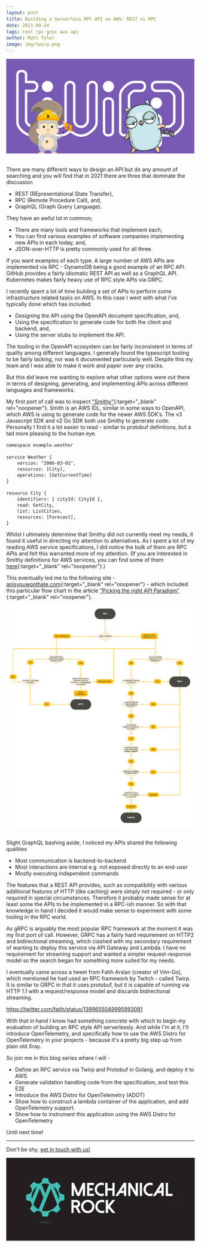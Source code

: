 ```yaml
---
layout: post
title: Building a Serverless RPC API on AWS: REST vs RPC
date: 2021-09-24
tags: rest rpc grpc aws api
author: Matt Tyler
image: img/twirp.png
---
```


<center><img src="/img/twirp.png" /></center>
<br/>

There are many different ways to design an API but do any amount of searching and you will find that in 2021 there are three that dominate the discussion 

- REST (REpresentational State Transfer),
- RPC (Remote Procedure Call), and, 
- GraphQL (Graph Query Language).

They have an awful lot in common; 
- There are many tools and frameworks that implement each,
- You can find various examples of software companies implementing new APIs in each today, and,
- JSON-over-HTTP is pretty commonly used for all three.

If you want examples of each type. A large number of AWS APIs are implemented via RPC - DynamoDB being a good example of an RPC API. GitHub provides a fairly idiomatic REST API as well as a GraphQL API. Kubernetes makes fairly heavy use of RPC style APIs via GRPC.

I recently spent a lot of time building a set of APIs to perform some infrastructure related tasks on AWS. In this case I went with what I’ve typically done which has included:

- Designing the API using the OpenAPI document specification, and,
- Using the specification to generate code for both the client and backend, and,
- Using the server stubs to implement the API.

The tooling in the OpenAPI ecosystem can be fairly inconsistent in terms of quality among different languages. I generally found the typescript tooling to be fairly lacking, nor was it documented particularly well. Despite this my team and I was able to make it work and paper over any cracks.

But this did leave me wanting to explore what other options were out there in terms of designing, generating, and implementing APIs across different languages and frameworks.

My first port of call was to inspect ["Smithy"](https://awslabs.github.io/smithy/index.html){:target="_blank" rel="noopener"}. Smith is an AWS IDL, similar in some ways to OpenAPI, which AWS is using to generate code for the newer AWS SDK’s. The v3 Javascript SDK and v2 Go SDK both use Smithy to generate code. Personally I find it a lot easier to read - similar to protobuf definitions, but a tad more pleasing to the human eye.

```
namespace example.weather

service Weather {
    version: "2006-03-01",
    resources: [City],
    operations: [GetCurrentTime]
}

resource City {
    identifiers: { cityId: CityId },
    read: GetCity,
    list: ListCities,
    resources: [Forecast],
}
```

Whilst I ultimately determine that Smithy did not currently meet my needs, it found it useful in directing my attention to alternatives. As I spent a lot of my reading AWS service specifications, I did notice the bulk of them are RPC APIs and felt this warranted more of my attention. (If you are interested in Smithy definitions for AWS services, you can find some of them [here](https://github.com/aws/aws-sdk-js-v3/tree/main/codegen/sdk-codegen/aws-models){:target="_blank" rel="noopener"}.)

This eventually led me to the following site - [apisyouwonthate.com](apisyouwonthate.com){:target="_blank" rel="noopener"} - which included this particular flow chart in the article ["Picking the right API Paradigm"](https://apisyouwonthate.com/blog/picking-the-right-api-paradigm){:target="_blank" rel="noopener"}.

<center><img src="/img/dfd.png" /></center>
<br/>

Slight GraphQL bashing aside, I noticed my APIs shared the following qualities

- Most communication is backend-to-backend
- Most interactions are internal e.g. not exposed directly to an end-user
- Mostly executing independent commands

The features that a REST API provides, such as compatibility with various additional features of HTTP (like caching) were simply not required - or only required in special circumstances. Therefore it probably made sense for at least some the APIs to be implemented in a RPC-ish manner. So with that knowledge in hand I decided it would make sense to experiment with some tooling in the RPC world.

As gRPC is arguably the most popular RPC framework at the moment it was my first port of call. However, GRPC has a fairly hard requirement on HTTP2 and bidirectional streaming, which clashed with my secondary requirement of wanting to deploy this service via API Gateway and Lambda. I have no requirement for streaming support and wanted a simpler request-response model so the search began for something more suited for my needs.

I eventually came across a tweet from Fatih Arslan (creator of Vim-Go), which mentioned he had used an RPC framework by Twitch - called Twirp. It is similar to GRPC in that it uses protobuf, but it is capable of running via HTTP 1.1 with a request/response model and discards bidirectional streaming.

https://twitter.com/fatih/status/1399655049995993091

With that in hand I know had something concrete with which to begin my evaluation of building an RPC style API serverlessly. And while I'm at it, I'll introduce OpenTelemetry, and specifically how to use the AWS Distro for OpenTelemetry in your projects - because it's a pretty big step up from plain old Xray.

So join me in this blog series where I will -

- Define an RPC service via Twirp and Protobuf in Golang, and deploy it to AWS
- Generate validation handling code from the specification, and test this E2E
- Introduce the AWS Distro for OpenTelemetry (ADOT)
- Show how to construct a lambda container of the application, and add OpenTelemetry support.
- Show how to instrument this application using the AWS Distro for OpenTelemetry

Until next time!

---

Don't be shy, [get in touch with us!](https://www.mechanicalrock.io/lets-get-started)

![Mechanical Rock Logo](/img/mr-logo-dark-landscape.jpg)
